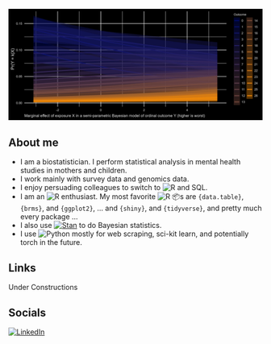 
<!-- README.md is generated from README.Rmd. Please edit that file -->

![banner_plot](./blob/banner_pic.jpg)

## About me

<!-- badges: start -->

-   I am a biostatistician. I perform statistical analysis in mental
    health studies in mothers and children.
-   I work mainly with survey data and genomics data.
-   I enjoy persuading colleagues to switch to
    ![R](https://img.shields.io/static/v1?label=%20&message=%20&color=blue&logo=R)
    and SQL.
-   I am an
    ![R](https://img.shields.io/static/v1?label=%20&message=%20&color=blue&logo=R)
    enthusiast. My most favorite
    ![R](https://img.shields.io/static/v1?label=%20&message=%20&color=blue&logo=R)
    📦s are `{data.table}`, `{brms}`, and `{ggplot2}`, … and `{shiny}`,
    and `{tidyverse}`, and pretty much every package …
-   I also use
    [![Stan](https://img.shields.io/static/v1?label=%20&message=Stan&color=B2011E&https://mc-stan.org/)](https://mc-stan.org/)
    to do Bayesian statistics.
-   I use
    ![Python](https://img.shields.io/static/v1?label=%20&message=%20&color=yellow&logo=Python)
    mostly for web scraping, sci-kit learn, and potentially torch in the
    future.  
    <!-- badges: end -->

<!-- ![banner_plot](https://github.com/hhp94/hhp94/blob/master/blob/banner_pic.jpg?raw=true) -->

## Links

Under Constructions

## Socials

[![LinkedIn](https://img.shields.io/static/v1?label=%20&message=%20&color=blue&logo=LinkedIn&link=https://www.linkedin.com/in/hung-pham-3b3492113/)](https://www.linkedin.com/in/hung-pham-3b3492113/)
